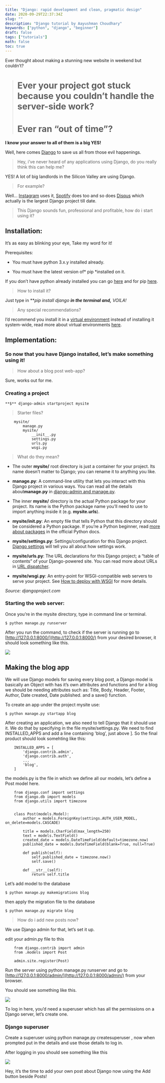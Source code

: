```yaml
---
title: "Django: rapid development and clean, pragmatic design"
date: 2020-09-29T22:37:34Z
slug: ""
description: "Django tutorial by Aayushman Choudhary"
keywords: ["python", "django", "beginner"]
draft: false
tags: ["tutorials"]
math: false
toc: true
---
```


Ever thought about making a stunning new website in weekend but couldn’t?
> # Ever your project got stuck because you couldn’t handle the server-side work?
> # Ever ran “out of time”?

**I know your answer to all of them is a big YES!**

Well, here comes [Django](https://github.com/django/django) to save us all from those evil happenings.
> Hey, i’ve never heard of any applications using Django, do you really think this can help me?

YES! A lot of big landlords in the Silicon Valley are using Django.
> For example?

Well… [Instagram](http://instagram.com) uses it, [Spotify](http://spotify.com) does too and so does [Disqus](http://disqus.com) which actually is the largest Django project till date.
> This Django sounds fun, professional and profitable, how do i start using it?

## Installation:

It’s as easy as blinking your eye, Take my word for it!

Prerequisites:

* You must have python 3.x.y installed already.

* You must have the latest version of* pip *installed on it.

If you don’t have python already installed you can go [here](https://realpython.com/installing-python/) and for pip [here](https://www.makeuseof.com/tag/install-pip-for-python/).
> How to install it?

Just type in ***pip install django ***in the terminal and,** VOILA!**
> Any special recommendations?

I’d recommend you install it in a [virtual environment](https://docs.python.org/3/tutorial/venv.html) instead of installing it system-wide, read more about virtual environments [here](https://docs.python.org/3/tutorial/venv.html).

## Implementation:

### So now that you have Django installed, let’s make something using it!
> How about a blog post web-app?

Sure, works out for me.

### Creating a project

    **$** django-admin startproject mysite
> Starter files?

```
    mysite/
        manage.py
        mysite/
            __init__.py
            settings.py
            urls.py
            wsgi.py
```

> What do they mean?

* The outer **mysite/** root directory is just a container for your project. Its name doesn’t matter to Django; you can rename it to anything you like.

* **manage.py**: A command-line utility that lets you interact with this Django project in various ways. You can read all the details about**manage.py** in [django-admin and manage.py](https://docs.djangoproject.com/en/2.1/ref/django-admin/).

* The inner **mysite/** directory is the actual Python package for your project. Its name is the Python package name you’ll need to use to import anything inside it (e.g. **mysite.urls**).

* **mysite/__init__.py**: An empty file that tells Python that this directory should be considered a Python package. If you’re a Python beginner, read [more about packages](https://docs.python.org/3/tutorial/modules.html#tut-packages) in the official Python docs.

* **mysite/settings.py**: Settings/configuration for this Django project. [Django settings](https://docs.djangoproject.com/en/2.1/topics/settings/) will tell you all about how settings work.

* **mysite/urls.py**: The URL declarations for this Django project; a “table of contents” of your Django-powered site. You can read more about URLs in [URL dispatcher](https://docs.djangoproject.com/en/2.1/topics/http/urls/).

* **mysite/wsgi.py**: An entry-point for WSGI-compatible web servers to serve your project. See [How to deploy with WSGI](https://docs.djangoproject.com/en/2.1/howto/deployment/wsgi/) for more details.

*Source: djangoproject.com*

### Starting the web server:

Once you’re in the mysite directory, type in command line or terminal.

    $ python manage.py runserver

After you run the command, to check if the server is running go to [http://127.0.0.1:8000/](http://127.0.0.1:8000/) from your desired browser, it should look something like this.

![](https://cdn-images-1.medium.com/max/3850/0*N2qYM-JpeAw0MLc-.png)

## Making the blog app

We will use Django models for saving every blog post, a Django model is basically an Object with has it’s own attributes and functions and for a blog we should be needing attributes such as: Title, Body, Header, Footer, Author, Date created, Date published. and a save() function.

To create an app under the project mysite use:

	$ python manage.py startapp blog

After creating an application, we also need to tell Django that it should use it. We do that by specifying in the file mysite/settings.py. We need to find INSTALLED_APPS and add a line containing 'blog', just above ]. So the final product should look somehting like this:

```
    INSTALLED_APPS = [
        'django.contrib.admin',
        'django.contrib.auth',
        ...
        'blog',
    ]
```

the models.py is the file in which we define all our models, let’s define a Post model here.

```
    from django.conf import settings
    from django.db import models
    from django.utils import timezone
    
    
    class Post(models.Model):
        author = models.ForeignKey(settings.AUTH_USER_MODEL, on_delete=models.CASCADE)

        title = models.CharField(max_length=250)
        text = models.TextField()
        created_date = models.DateTimeField(default=timezone.now)
        published_date = models.DateTimeField(blank=True, null=True)
    
        def publish(self):
            self.published_date = timezone.now()
            self.save()
    
        def __str__(self):
            return self.title
```

Let’s add model to the database

    $ python manage.py makemigrations blog

then apply the migration file to the database

    $ python manage.py migrate blog
> How do i add new posts now?

We use Django admin for that, let’s set it up.

edit your admin.py file to this

```
    from django.contrib import admin
    from .models import Post
    
    admin.site.register(Post)
```

Run the server using python manage.py runserver and go to [http://127.0.0.1:8000/admin/](http://127.0.0.1:8000/admin/) from your browser.

You should see something like this.

![](https://cdn-images-1.medium.com/max/2000/0*orHSukTOnWi-9rds.png)

To log in here, you’d need a superuser which has all the permissions on a Django server, let’s create one.

### Django superuser

Create a superuser using python manage.py createsuperuser , now when prompted put in the details and use those details to log in.

After logging in you should see something like this

![](https://cdn-images-1.medium.com/max/2000/0*MxUE0Q9gWZ5bBPeI.png)

Hey, it’s the time to add your own post about Django now using the Add button beside Posts!

